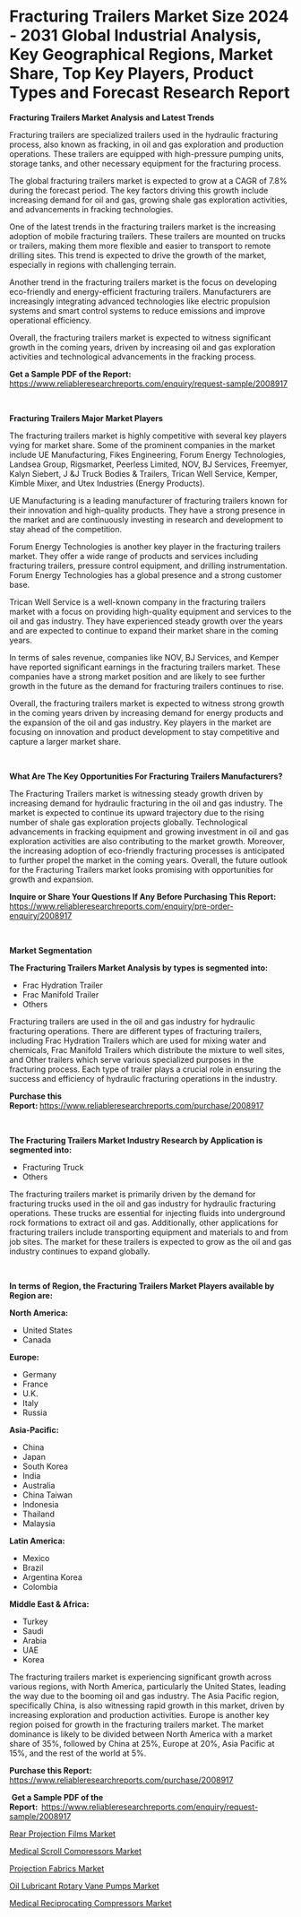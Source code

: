 <p><h1>Fracturing Trailers Market Size 2024 - 2031 Global Industrial Analysis, Key Geographical Regions, Market Share, Top Key Players, Product Types and Forecast Research Report</h1></p><p><strong>Fracturing Trailers Market Analysis and Latest Trends</strong></p>
<p><p>Fracturing trailers are specialized trailers used in the hydraulic fracturing process, also known as fracking, in oil and gas exploration and production operations. These trailers are equipped with high-pressure pumping units, storage tanks, and other necessary equipment for the fracturing process. </p><p>The global fracturing trailers market is expected to grow at a CAGR of 7.8% during the forecast period. The key factors driving this growth include increasing demand for oil and gas, growing shale gas exploration activities, and advancements in fracking technologies. </p><p>One of the latest trends in the fracturing trailers market is the increasing adoption of mobile fracturing trailers. These trailers are mounted on trucks or trailers, making them more flexible and easier to transport to remote drilling sites. This trend is expected to drive the growth of the market, especially in regions with challenging terrain.</p><p>Another trend in the fracturing trailers market is the focus on developing eco-friendly and energy-efficient fracturing trailers. Manufacturers are increasingly integrating advanced technologies like electric propulsion systems and smart control systems to reduce emissions and improve operational efficiency. </p><p>Overall, the fracturing trailers market is expected to witness significant growth in the coming years, driven by increasing oil and gas exploration activities and technological advancements in the fracking process.</p></p>
<p><strong>Get a Sample PDF of the Report:&nbsp;</strong> <a href="https://www.reliableresearchreports.com/enquiry/request-sample/2008917">https://www.reliableresearchreports.com/enquiry/request-sample/2008917</a></p>
<p>&nbsp;</p>
<p><strong>Fracturing Trailers Major Market Players</strong></p>
<p><p>The fracturing trailers market is highly competitive with several key players vying for market share. Some of the prominent companies in the market include UE Manufacturing, Fikes Engineering, Forum Energy Technologies, Landsea Group, Rigsmarket, Peerless Limited, NOV, BJ Services, Freemyer, Kalyn Siebert, J &J Truck Bodies & Trailers, Trican Well Service, Kemper, Kimble Mixer, and Utex Industries (Energy Products).</p><p>UE Manufacturing is a leading manufacturer of fracturing trailers known for their innovation and high-quality products. They have a strong presence in the market and are continuously investing in research and development to stay ahead of the competition.</p><p>Forum Energy Technologies is another key player in the fracturing trailers market. They offer a wide range of products and services including fracturing trailers, pressure control equipment, and drilling instrumentation. Forum Energy Technologies has a global presence and a strong customer base.</p><p>Trican Well Service is a well-known company in the fracturing trailers market with a focus on providing high-quality equipment and services to the oil and gas industry. They have experienced steady growth over the years and are expected to continue to expand their market share in the coming years.</p><p>In terms of sales revenue, companies like NOV, BJ Services, and Kemper have reported significant earnings in the fracturing trailers market. These companies have a strong market position and are likely to see further growth in the future as the demand for fracturing trailers continues to rise.</p><p>Overall, the fracturing trailers market is expected to witness strong growth in the coming years driven by increasing demand for energy products and the expansion of the oil and gas industry. Key players in the market are focusing on innovation and product development to stay competitive and capture a larger market share.</p></p>
<p>&nbsp;</p>
<p><strong>What Are The Key Opportunities For Fracturing Trailers Manufacturers?</strong></p>
<p><p>The Fracturing Trailers market is witnessing steady growth driven by increasing demand for hydraulic fracturing in the oil and gas industry. The market is expected to continue its upward trajectory due to the rising number of shale gas exploration projects globally. Technological advancements in fracking equipment and growing investment in oil and gas exploration activities are also contributing to the market growth. Moreover, the increasing adoption of eco-friendly fracturing processes is anticipated to further propel the market in the coming years. Overall, the future outlook for the Fracturing Trailers market looks promising with opportunities for growth and expansion.</p></p>
<p><strong>Inquire or Share Your Questions If Any Before Purchasing This Report:</strong> <a href="https://www.reliableresearchreports.com/enquiry/pre-order-enquiry/2008917">https://www.reliableresearchreports.com/enquiry/pre-order-enquiry/2008917</a></p>
<p>&nbsp;</p>
<p><strong>Market Segmentation</strong></p>
<p><strong>The Fracturing Trailers Market Analysis by types is segmented into:</strong></p>
<p><ul><li>Frac Hydration Trailer</li><li>Frac Manifold Trailer</li><li>Others</li></ul></p>
<p><p>Fracturing trailers are used in the oil and gas industry for hydraulic fracturing operations. There are different types of fracturing trailers, including Frac Hydration Trailers which are used for mixing water and chemicals, Frac Manifold Trailers which distribute the mixture to well sites, and Other trailers which serve various specialized purposes in the fracturing process. Each type of trailer plays a crucial role in ensuring the success and efficiency of hydraulic fracturing operations in the industry.</p></p>
<p><strong>Purchase this Report:&nbsp;</strong><a href="https://www.reliableresearchreports.com/purchase/2008917">https://www.reliableresearchreports.com/purchase/2008917</a></p>
<p>&nbsp;</p>
<p><strong>The Fracturing Trailers Market Industry Research by Application is segmented into:</strong></p>
<p><ul><li>Fracturing Truck</li><li>Others</li></ul></p>
<p><p>The fracturing trailers market is primarily driven by the demand for fracturing trucks used in the oil and gas industry for hydraulic fracturing operations. These trucks are essential for injecting fluids into underground rock formations to extract oil and gas. Additionally, other applications for fracturing trailers include transporting equipment and materials to and from job sites. The market for these trailers is expected to grow as the oil and gas industry continues to expand globally.</p></p>
<p>&nbsp;</p>
<p><strong>In terms of Region, the Fracturing Trailers Market Players available by Region are:</strong></p>
<p>
    <p> <strong> North America: </strong>
        <ul>
            <li>United States</li>
            <li>Canada</li>
        </ul>
        </p> 
    <p> <strong> Europe: </strong>
        <ul>
            <li>Germany</li>
            <li>France</li>
            <li>U.K.</li>
            <li>Italy</li>
            <li>Russia</li>
        </ul>
        </p> 
    <p> <strong> Asia-Pacific: </strong>
        <ul>
            <li>China</li>
            <li>Japan</li>
            <li>South Korea</li>
            <li>India</li>
            <li>Australia</li>
            <li>China Taiwan</li>
            <li>Indonesia</li>
            <li>Thailand</li>
            <li>Malaysia</li>
        </ul>
        </p> 
    <p> <strong> Latin America: </strong>
        <ul>
            <li>Mexico</li>
            <li>Brazil</li>
            <li>Argentina Korea</li>
            <li>Colombia</li>
        </ul>
        </p> 
    <p> <strong> Middle East & Africa: </strong>
        <ul>
            <li>Turkey</li>
            <li>Saudi</li>
            <li>Arabia</li>
            <li>UAE</li>
            <li>Korea</li>
        </ul>
    </p>
    </p>
<p><p>The fracturing trailers market is experiencing significant growth across various regions, with North America, particularly the United States, leading the way due to the booming oil and gas industry. The Asia Pacific region, specifically China, is also witnessing rapid growth in this market, driven by increasing exploration and production activities. Europe is another key region poised for growth in the fracturing trailers market. The market dominance is likely to be divided between North America with a market share of 35%, followed by China at 25%, Europe at 20%, Asia Pacific at 15%, and the rest of the world at 5%.</p></p>
<p><strong>Purchase this Report: </strong><a href="https://www.reliableresearchreports.com/purchase/2008917">https://www.reliableresearchreports.com/purchase/2008917</a></p>
<p>&nbsp;<strong>Get a Sample PDF of the Report:&nbsp;&nbsp;</strong><a href="https://www.reliableresearchreports.com/enquiry/request-sample/2008917">https://www.reliableresearchreports.com/enquiry/request-sample/2008917</a></p>
<p><strong></strong></p>
<p><p><a href="https://view.publitas.com/reportprime-1/rear-projection-films-market-size-focuses-on-market-dynamics-in-depth-analysis-and-future-projections-of-its-market-forecasted-for-period-from-2024-to-2031/">Rear Projection Films Market</a></p><p><a href="https://cautious-neon-760.notion.site/Medical-Scroll-Compressors-Market-Growth-Market-Trends-COVID-19-Impact-and-Forecasts-for-period-f-e93818a438ea45b8bf83f682d5bb1ca2">Medical Scroll Compressors Market</a></p><p><a href="https://view.publitas.com/reportprime-1/projection-fabrics-market-size-growth-outlook-from-2024-to-2031-projecting-at-markets-trends-analysis-by-application-regional-outlook-and-revenue/">Projection Fabrics Market</a></p><p><a href="https://frill-swim-3cd.notion.site/Oil-Lubricant-Rotary-Vane-Pumps-Market-Size-Reflecting-a-Forecast-Till-2031-Market-By-Type-By-Appl-187adbf335a1433696186847cc360480">Oil Lubricant Rotary Vane Pumps Market</a></p><p><a href="https://spotless-saver-8fd.notion.site/Medical-Reciprocating-Compressors-Market-Size-Global-Industry-Overview-Market-Segmentation-and-For-f06ae1e151624bc38138493af9f9f9cc">Medical Reciprocating Compressors Market</a></p></p>